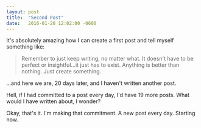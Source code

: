 ```yaml
---
layout: post
title:  "Second Post"
date:   2016-01-20 12:02:00 -0600
---
```

It's absolutely amazing how I can create a first post and tell myself something like:

> Remember to just keep writing, no matter what. It doesn't have to be perfect or insightful...it just has to exist. Anything is better than nothing. Just create something.

...and here we are, 20 days later, and I haven't written another post.

Hell, if I had committed to a post every day, I'd have 19 more posts. What would I have written about, I wonder?

Okay, that's it. I'm making that commitment. A new post every day. Starting now.
